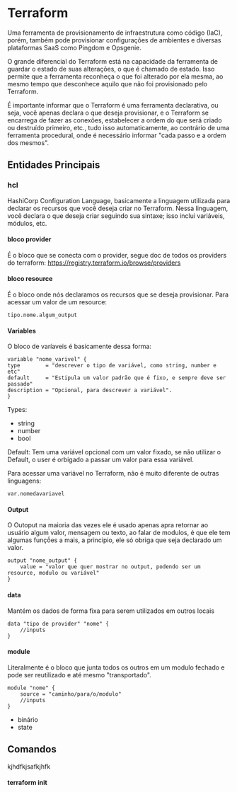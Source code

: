 # Terraform

Uma ferramenta de provisionamento de infraestrutura como código (IaC), porém, também pode provisionar configurações de ambientes e diversas plataformas SaaS como Pingdom e Opsgenie.

O grande diferencial do Terraform está na capacidade da ferramenta de guardar o estado de suas alterações, o que é chamado de estado. Isso permite que a ferramenta reconheça o que foi alterado por ela mesma, ao mesmo tempo que desconhece aquilo que não foi provisionado pelo Terraform.

É importante informar que o Terraform é uma ferramenta declarativa, ou seja, você apenas declara o que deseja provisionar, e o Terraform se encarrega de fazer as conexões, estabelecer a ordem do que será criado ou destruído primeiro, etc., tudo isso automaticamente, ao contrário de uma ferramenta procedural, onde é necessário informar "cada passo e a ordem dos mesmos".

## Entidades Principais
### hcl
HashiCorp Configuration Language, basicamente a linguagem utilizada para declarar os recursos que você deseja criar no Terraform. Nessa linguagem, você declara o que deseja criar seguindo sua sintaxe; isso inclui variáveis, módulos, etc.
#### bloco provider
É o bloco que se conecta com o provider, segue doc de todos os providers do terraform:
https://registry.terraform.io/browse/providers
#### bloco resource
É o bloco onde nós declaramos os recursos    que se deseja provisionar.
Para acessar um valor de um resource:

    tipo.nome.algum_output

#### Variables
O bloco de varíaveis é basicamente dessa forma:

    variable "nome_varivel" {
    type        = "descrever o tipo de variável, como string, number e etc"
    default     = "Estipula um valor padrão que é fixo, e sempre deve ser passado"
    description = "Opcional, para descrever a variável".
    }

Types:
* string
* number
* bool

Default:
Tem uma variável opcional com um valor fixado, se não utilizar o Default, o user é orbigado a passar um valor para essa variável.

Para acessar uma variável no Terraform, não é muito diferente de outras linguagens:
    
    var.nomedavariavel





#### Output
O Outoput na maioria das vezes ele é usado apenas apra retornar ao usuário algum valor, mensagem ou texto, ao falar de modulos, é que ele tem algumas funçṍes a mais, a principio, ele só obriga que seja declarado um valor.
    
    output "nome_output" {
        value = "valor que quer mostrar no output, podendo ser um resource, modulo ou variável"
    }

#### data
Mantém os dados de forma fixa para serem utilizados em outros locais

    data "tipo de provider" "nome" {
        //inputs
    }
#### module
Literalmente é o bloco que junta todos os outros em um modulo fechado e pode ser reutilizado e até mesmo "transportado".

    module "nome" {
        source = "caminho/para/o/modulo"
        //inputs
    }

* binário
* state

## Comandos

kjhdfkjsafkjhfk

#### terraform init
